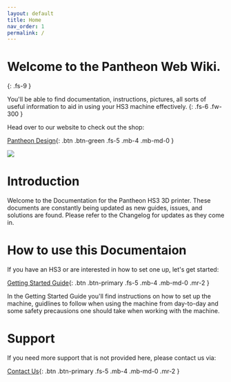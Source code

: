 ```yaml
---
layout: default
title: Home
nav_order: 1
permalink: /
---
```


# Welcome to the Pantheon Web Wiki.
{: .fs-9 }

You'll be able to find documentation, instructions, pictures, all sorts of useful information to aid in using your HS3 machine effectively.
{: .fs-6 .fw-300 }

Head over to our website to check out the shop:

[Pantheon Design](https://www.pantheondesign.com/){: .btn .btn-green .fs-5 .mb-4 .mb-md-0 }

![](assets/images/Printer.png)

# Introduction
Welcome to the Documentation for the Pantheon HS3 3D printer. These documents are constantly being updated as new guides, issues, and solutions are found. Please refer to the Changelog for updates as they come in.


# How to use this Documentaion
If you have an HS3 or are interested in how to set one up, let's get started:

[Getting Started Guide](docs/GettingStartedGuide){: .btn .btn-primary .fs-5 .mb-4 .mb-md-0 .mr-2 }

In the Getting Started Guide you'll find instructions on how to set up the machine, guidlines to follow when using the machine from day-to-day and some safety precausions one should take when working with the machine.

# Support
If you need more support that is not provided here, please contact us via:

[Contact Us](https://www.pantheondesign.com/about-us){: .btn .btn-primary .fs-5 .mb-4 .mb-md-0 .mr-2 }